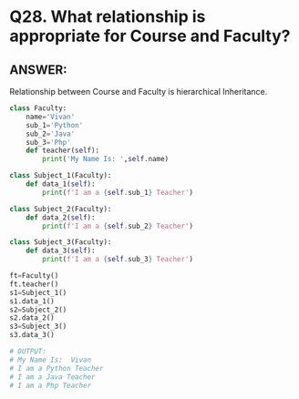 # Q28. What relationship is appropriate for Course and Faculty?

## ANSWER:

Relationship between Course and Faculty is hierarchical Inheritance.

```python
class Faculty:
    name='Vivan'
    sub_1='Python'
    sub_2='Java'
    sub_3='Php'
    def teacher(self):
        print('My Name Is: ',self.name)

class Subject_1(Faculty):
    def data_1(self):
        print(f'I am a {self.sub_1} Teacher')

class Subject_2(Faculty):
    def data_2(self):
        print(f'I am a {self.sub_2} Teacher')

class Subject_3(Faculty):
    def data_3(self):
        print(f'I am a {self.sub_3} Teacher')

ft=Faculty()
ft.teacher()
s1=Subject_1()
s1.data_1()
s2=Subject_2()
s2.data_2()
s3=Subject_3()
s3.data_3()

# OUTPUT:
# My Name Is:  Vivan
# I am a Python Teacher
# I am a Java Teacher
# I am a Php Teacher

```
